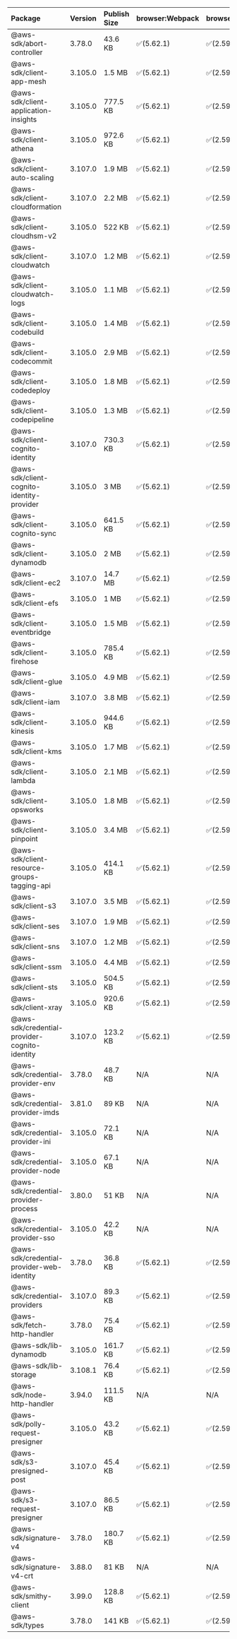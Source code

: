 | Package | Version | Publish Size | browser:Webpack | browser:Rollup | browser:EsBuild |
| :------ | :------ | :----------- | :------ | :----- | :------- |
|@aws-sdk/abort-controller|3.78.0|43.6 KB|✅(5.62.1)|✅(2.59.0)|✅(0.13.12)|
|@aws-sdk/client-app-mesh|3.105.0|1.5 MB|✅(5.62.1)|✅(2.59.0)|✅(0.13.12)|
|@aws-sdk/client-application-insights|3.105.0|777.5 KB|✅(5.62.1)|✅(2.59.0)|✅(0.13.12)|
|@aws-sdk/client-athena|3.105.0|972.6 KB|✅(5.62.1)|✅(2.59.0)|✅(0.13.12)|
|@aws-sdk/client-auto-scaling|3.107.0|1.9 MB|✅(5.62.1)|✅(2.59.0)|✅(0.13.12)|
|@aws-sdk/client-cloudformation|3.107.0|2.2 MB|✅(5.62.1)|✅(2.59.0)|✅(0.13.12)|
|@aws-sdk/client-cloudhsm-v2|3.105.0|522 KB|✅(5.62.1)|✅(2.59.0)|✅(0.13.12)|
|@aws-sdk/client-cloudwatch|3.107.0|1.2 MB|✅(5.62.1)|✅(2.59.0)|✅(0.13.12)|
|@aws-sdk/client-cloudwatch-logs|3.105.0|1.1 MB|✅(5.62.1)|✅(2.59.0)|✅(0.13.12)|
|@aws-sdk/client-codebuild|3.105.0|1.4 MB|✅(5.62.1)|✅(2.59.0)|✅(0.13.12)|
|@aws-sdk/client-codecommit|3.105.0|2.9 MB|✅(5.62.1)|✅(2.59.0)|✅(0.13.12)|
|@aws-sdk/client-codedeploy|3.105.0|1.8 MB|✅(5.62.1)|✅(2.59.0)|✅(0.13.12)|
|@aws-sdk/client-codepipeline|3.105.0|1.3 MB|✅(5.62.1)|✅(2.59.0)|✅(0.13.12)|
|@aws-sdk/client-cognito-identity|3.107.0|730.3 KB|✅(5.62.1)|✅(2.59.0)|✅(0.13.12)|
|@aws-sdk/client-cognito-identity-provider|3.105.0|3 MB|✅(5.62.1)|✅(2.59.0)|✅(0.13.12)|
|@aws-sdk/client-cognito-sync|3.105.0|641.5 KB|✅(5.62.1)|✅(2.59.0)|✅(0.13.12)|
|@aws-sdk/client-dynamodb|3.105.0|2 MB|✅(5.62.1)|✅(2.59.0)|✅(0.13.12)|
|@aws-sdk/client-ec2|3.107.0|14.7 MB|✅(5.62.1)|✅(2.59.0)|✅(0.13.12)|
|@aws-sdk/client-efs|3.105.0|1 MB|✅(5.62.1)|✅(2.59.0)|✅(0.13.12)|
|@aws-sdk/client-eventbridge|3.105.0|1.5 MB|✅(5.62.1)|✅(2.59.0)|✅(0.13.12)|
|@aws-sdk/client-firehose|3.105.0|785.4 KB|✅(5.62.1)|✅(2.59.0)|✅(0.13.12)|
|@aws-sdk/client-glue|3.105.0|4.9 MB|✅(5.62.1)|✅(2.59.0)|✅(0.13.12)|
|@aws-sdk/client-iam|3.107.0|3.8 MB|✅(5.62.1)|✅(2.59.0)|✅(0.13.12)|
|@aws-sdk/client-kinesis|3.105.0|944.6 KB|✅(5.62.1)|✅(2.59.0)|✅(0.13.12)|
|@aws-sdk/client-kms|3.105.0|1.7 MB|✅(5.62.1)|✅(2.59.0)|✅(0.13.12)|
|@aws-sdk/client-lambda|3.105.0|2.1 MB|✅(5.62.1)|✅(2.59.0)|✅(0.13.12)|
|@aws-sdk/client-opsworks|3.105.0|1.8 MB|✅(5.62.1)|✅(2.59.0)|✅(0.13.12)|
|@aws-sdk/client-pinpoint|3.105.0|3.4 MB|✅(5.62.1)|✅(2.59.0)|✅(0.13.12)|
|@aws-sdk/client-resource-groups-tagging-api|3.105.0|414.1 KB|✅(5.62.1)|✅(2.59.0)|✅(0.13.12)|
|@aws-sdk/client-s3|3.107.0|3.5 MB|✅(5.62.1)|✅(2.59.0)|✅(0.13.12)|
|@aws-sdk/client-ses|3.107.0|1.9 MB|✅(5.62.1)|✅(2.59.0)|✅(0.13.12)|
|@aws-sdk/client-sns|3.107.0|1.2 MB|✅(5.62.1)|✅(2.59.0)|✅(0.13.12)|
|@aws-sdk/client-ssm|3.105.0|4.4 MB|✅(5.62.1)|✅(2.59.0)|✅(0.13.12)|
|@aws-sdk/client-sts|3.105.0|504.5 KB|✅(5.62.1)|✅(2.59.0)|✅(0.13.12)|
|@aws-sdk/client-xray|3.105.0|920.6 KB|✅(5.62.1)|✅(2.59.0)|✅(0.13.12)|
|@aws-sdk/credential-provider-cognito-identity|3.107.0|123.2 KB|✅(5.62.1)|✅(2.59.0)|✅(0.13.12)|
|@aws-sdk/credential-provider-env|3.78.0|48.7 KB|N/A|N/A|N/A|
|@aws-sdk/credential-provider-imds|3.81.0|89 KB|N/A|N/A|N/A|
|@aws-sdk/credential-provider-ini|3.105.0|72.1 KB|N/A|N/A|N/A|
|@aws-sdk/credential-provider-node|3.105.0|67.1 KB|N/A|N/A|N/A|
|@aws-sdk/credential-provider-process|3.80.0|51 KB|N/A|N/A|N/A|
|@aws-sdk/credential-provider-sso|3.105.0|42.2 KB|N/A|N/A|N/A|
|@aws-sdk/credential-provider-web-identity|3.78.0|36.8 KB|✅(5.62.1)|✅(2.59.0)|✅(0.13.12)|
|@aws-sdk/credential-providers|3.107.0|89.3 KB|✅(5.62.1)|✅(2.59.0)|✅(0.13.12)|
|@aws-sdk/fetch-http-handler|3.78.0|75.4 KB|✅(5.62.1)|✅(2.59.0)|✅(0.13.12)|
|@aws-sdk/lib-dynamodb|3.105.0|161.7 KB|✅(5.62.1)|✅(2.59.0)|✅(0.13.12)|
|@aws-sdk/lib-storage|3.108.1|76.4 KB|✅(5.62.1)|✅(2.59.0)|✅(0.13.12)|
|@aws-sdk/node-http-handler|3.94.0|111.5 KB|N/A|N/A|N/A|
|@aws-sdk/polly-request-presigner|3.105.0|43.2 KB|✅(5.62.1)|✅(2.59.0)|✅(0.13.12)|
|@aws-sdk/s3-presigned-post|3.107.0|45.4 KB|✅(5.62.1)|✅(2.59.0)|✅(0.13.12)|
|@aws-sdk/s3-request-presigner|3.107.0|86.5 KB|✅(5.62.1)|✅(2.59.0)|✅(0.13.12)|
|@aws-sdk/signature-v4|3.78.0|180.7 KB|✅(5.62.1)|✅(2.59.0)|✅(0.13.12)|
|@aws-sdk/signature-v4-crt|3.88.0|81 KB|N/A|N/A|N/A|
|@aws-sdk/smithy-client|3.99.0|128.8 KB|✅(5.62.1)|✅(2.59.0)|✅(0.13.12)|
|@aws-sdk/types|3.78.0|141 KB|✅(5.62.1)|✅(2.59.0)|✅(0.13.12)|

